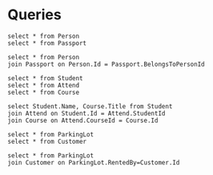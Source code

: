 # Queries

    select * from Person
    select * from Passport

    select * from Person
    join Passport on Person.Id = Passport.BelongsToPersonId

    select * from Student
    select * from Attend
    select * from Course

    select Student.Name, Course.Title from Student
    join Attend on Student.Id = Attend.StudentId
    join Course on Attend.CourseId = Course.Id

    select * from ParkingLot
    select * from Customer

    select * from ParkingLot
    join Customer on ParkingLot.RentedBy=Customer.Id
